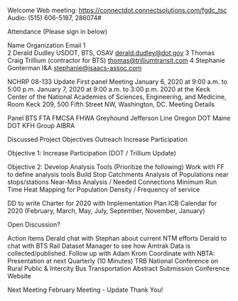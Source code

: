 
Welcome
Web meeting: https://connectdot.connectsolutions.com/fgdc_tsc
Audio: (515) 606-5187, 286074#

Attendance (Please sign in below)


Name
Organization
Email
1  
2  Derald Dudley   USDOT, BTS, OSAV   derald.dudley@dot.gov
3  Thomas Craig  Trillium (contractor for BTS) thomas@trilliumtransit.com
4  Stephanie Gonterman   I&A   stephanie@isaacs-assoc.com

NCHRP 08-133 Update
First panel Meeting 
January 6, 2020 at 9:00 a.m. to 5:00 p.m.
January 7, 2020 at 9:00 a.m. to 3:00 p.m.
2020 at the Keck Center of the National Academies of Sciences, Engineering, and
Medicine, Room Keck 209, 500 Fifth Street NW, Washington, DC.
Meeting Details


Panel
BTS
FTA
FMCSA
FHWA
Greyhound
Jefferson Line
Oregon DOT
Maine DOT
KFH Group
AIBRA
 
Discussed Project Objectives
Outreach
Increase Participation
 
Objective 1: Increase Participation (DOT / Trillium Update)
 
Objective 2: Develop Analysis Tools (Prioritize the following) 
Work with FF to define analysis tools
Build Stop Catchments
Analysis of Populations near stops/stations
Near-Miss Analysis / Needed Connections
Minimum Run Time
Heat Mapping for Population Density / Frequency of service
 
DD to write Charter for 2020 with Implementation Plan
ICB Calendar for 2020 (February, March, May, July, September, November, January)
 
Open Discussion?
 
Action Items
Derald chat with Stephan about current NTM efforts
Derald to chat with BTS Rail Dataset Manager to see how Amtrak Data is collected/published.
Follow up with Adam Krom
Coordinate with NBTA: Presentation at next Quarterly (10 Minutes)
TRB National Conference on Rural Public & Intercity Bus Transportation
Abstract Submission
Conference Website
 
Next Meeting
February Meeting - Update
Thank You!

